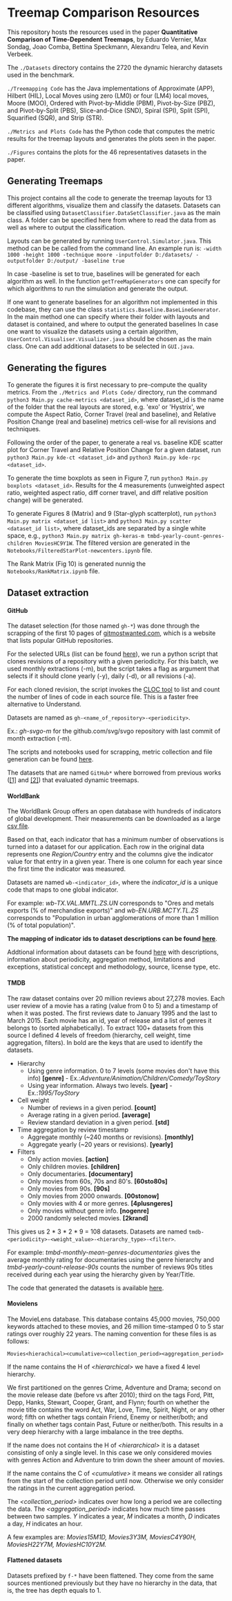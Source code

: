 # Treemap Comparison Resources
This repository hosts the resources used in the paper **Quantitative Comparison of Time-Dependent Treemaps**, by Eduardo Vernier, Max Sondag, Joao Comba, Bettina Speckmann, Alexandru Telea, and Kevin Verbeek.

The `./Datasets` directory contains the 2720 the dynamic hierarchy datasets used in the benchmark.

`./Treemapping Code` has the Java implementations of Approximate (APP), Hilbert (HIL), Local Moves using zero (LM0) or four (LM4) local moves, Moore (MOO), Ordered with Pivot-by-Middle (PBM), Pivot-by-Size (PBZ), and Pivot-by-Split (PBS), Slice-and-Dice (SND), Spiral (SPI), Split (SPI), Squarified (SQR), and Strip (STR).

`./Metrics and Plots Code` has the Python code that computes the metric results for the treemap layouts and generates the plots seen in the paper.

`./Figures` contains the plots for the 46 representatives datasets in the paper.

## Generating Treemaps
This project contains all the code to generate the treemap layouts for 13 different algorithms, visualize them and classify the datasets. Datasets can be classified using `DatasetClassifier.DataSetClassifier.java` as the main class. A folder can be specified here from where to read the data from as well as where to output the classification.

Layouts can be generated by running `UserControl.Simulator.java`. This method can be be called from the command line. An example run is:
`-width 1000 -height 1000 -technique moore -inputfolder D:/datasets/ -outputfolder D:/output/ -baseline true`

In case -baseline is set to true, baselines will be generated for each algorithm as well.
In the function `getTreeMapGenerators` one can specify for which algorithms to run the simulation and generate the output.

If one want to generate baselines for an algorithm not implemented in this codebase, they can use the class `statistics.Baseline.BaseLineGenerator`.
In the main method one can specify where their folder with layouts and dataset is contained, and where to output the generated baselines
In case one want to visualize the datasets using a certain algorithm, `UserControl.Visualiser.Visualizer.java` should be chosen as the main class. One can add additional datasets to be selected in `GUI.java`.

## Generating the figures
To generate the figures it is first necessary to pre-compute the quality metrics.
From the `./Metrics and Plots Code/` directory, run the command `python3 Main.py cache-metrics <dataset_id>`, where dataset_id is the name of the folder that the real layouts are stored, e.g. 'exo' or 'Hystrix', we compute the Aspect Ratio, Corner Travel (real and baseline), and Relative Position Change (real and baseline) metrics cell-wise for all revisions and techniques.

Following the order of the paper, to generate a real vs. baseline KDE scatter plot for Corner Travel and Relative Position Change for a given dataset, run `python3 Main.py kde-ct <dataset_id>` and `python3 Main.py kde-rpc <dataset_id>`.

To generate the time boxplots as seen in Figure 7, run `python3 Main.py boxplots <dataset_id>`. Results for the 4 measurements (unweighted aspect ratio, weighted aspect ratio, diff corner travel, and diff relative position change) will be generated.

To generate Figures 8 (Matrix) and 9 (Star-glyph scatterplot), run `python3 Main.py matrix <dataset_id list>` and `python3 Main.py scatter <dataset_id list>`, where dataset_ids are separated by a single white space, e.g., `python3 Main.py matrix gh-keras-m tmbd-yearly-count-genres-children MoviesHC9Y1W`. The filtered version are generated in the `Notebooks/FilteredStarPlot-newcenters.ipynb` file.

The Rank Matrix (Fig 10) is generated nunnig the `Notebooks/RankMatrix.ipynb` file.

## Dataset extraction
#### GitHub

The dataset selection (for those named `gh-*`) was done through the scrapping of the first 10 pages of [gitmostwanted.com](http://gitmostwanted.com/), which is a website that lists popular GitHub repositories.

For the selected URLs (list can be found [here](https://github.com/EduardoVernier/dataset-generator/blob/master/GitHubMostWanted/repos.txt)), we run a python script that clones revisions of a repository with a given periodicity. For this batch, we used monthly extractions (-m), but the script takes a flag as argument that selects if it should clone yearly (-y), daily (-d), or all revisions (-a).

For each cloned revision, the script invokes the [CLOC tool](https://github.com/AlDanial/cloc) to list and count the number of lines of code in each source file. This is a faster free alternative to Understand.

Datasets are named as `gh-<name_of_repository>-<periodicity>`.

Ex.: _gh-svgo-m_ for the github.com/svg/svgo repository with last commit of month extraction (-m).

The scripts and notebooks used for scrapping, metric collection and file generation can be found [here](https://github.com/EduardoVernier/dataset-generator/tree/master/GitHubMostWanted).

The datasets that are named `GitHub*` where borrowed from previous works ([[1]](https://github.com/sibgrapi18/treemaps) and [[2]](https://github.com/vissoft18/treemaps)) that evaluated dynamic treemaps.


#### WorldBank

The WorldBank Group offers an open database with hundreds of indicators of global development. Their measurements can be downloaded as a large [csv file](http://databank.worldbank.org/data/download/WDI_csv.zip).

Based on that, each indicator that has a minimum number of observations is turned into a dataset for our application. Each row in the original data represents one _Region/Country_ entry and the columns give the indicator value for that entry in a given year. There is one column for each year since the first time the indicator was measured.

Datasets are named `wb-<indicator_id>`, where the _indicator_id_ is a unique code that maps to one global indicator.

For example: _wb-TX.VAL.MMTL.ZS.UN_ corresponds to "Ores and metals exports (% of merchandise exports)" and _wb-EN.URB.MCTY.TL.ZS_ corresponds to "Population in urban agglomerations of more than 1 million (% of total population)".

**The mapping of indicator ids to dataset descriptions can be found [here](https://github.com/EduardoVernier/dataset-generator/blob/master/WorldBank/id_indicator_map.csv)**.

Addtional information about datasets can be found [here](https://github.com/EduardoVernier/dataset-generator/blob/master/WorldBank/wb-series.csv) with descriptions, information about periodicity, aggregation method, limitations and exceptions, statistical concept and methodology, source, license type, etc.

#### TMDB

The raw dataset contains over 20 million reviews about 27,278 movies.
Each user review of a movie has a rating (value from 0 to 5) and a timestamp of when it was posted. The first reviews date to January 1995 and the last to March 2015.
Each movie has an id, year of release and a list of genres it belongs to (sorted alphabetically).
To extract 100+ datasets from this source I defined 4 levels of freedom (hierarchy, cell weight, time aggregation, filters). In bold are the keys that are used to identify the datasets.

* Hierarchy
  * Using genre information. 0 to 7 levels (some movies don't have this info) **[genre]** - Ex.:_Adventure/Animation/Children/Comedy/ToyStory_
  * Using year information. Always two levels. **[year]** - Ex.:_1995/ToyStory_
* Cell weight
  * Number of reviews in a given period.  **[count]**
  * Average rating in a given period.  **[average]**
  * Review standard deviation in a given period. **[std]**
* Time aggregation by review timestamp
  * Aggregate monthly (~240 months or revisions).   **[monthly]**
  * Aggregate yearly (~20 years or revisions).   **[yearly]**
* Filters
  * Only action movies.  **[action]**
  * Only children movies.  **[children]**
  * Only documentaries.  **[documentary]**
  * Only movies from 60s, 70s and 80's.  **[60sto80s]**
  * Only movies from 90s.  **[90s]**
  * Only movies from 2000 onwards. **[00stonow]**
  * Only movies with 4 or more genres.  **[4plusngeres]**
  * Only movies without genre info.  **[nogenre]**
  * 2000 randomly selected movies.  **[2krand]**

This gives us 2 * 3 * 2 * 9 = 108 datasets. Datasets are named `tmdb-<periodicity>-<weight_value>-<hierarchy_type>-<filter>`.

For example:
_tmbd-monthly-mean-genres-documentaries_ gives the average monthly rating for documentaries using the genre hierarchy and _tmbd-yearly-count-release-90s_ counts the number of reviews 90s titles received during each year using the hierarchy given by Year/Title.

The code that generated the datasets is available [here](https://github.com/EduardoVernier/dataset-generator/tree/master/TMDB).

#### Movielens
The MovieLens database. This database contains 45,000 movies, 750,000 keywords attached to these movies, and 26 million time-stamped 0 to 5 star ratings over roughly 22 years. The naming convention for these files is as follows:

`Movies<hierachical><cumulative><collection_period><aggregation_period>`

If the name contains the H of _\<hierarchical\>_ we have a fixed 4 level hierarchy.

We first partitioned on the genres Crime, Adventure and Drama;
second on the movie release date (before vs after 2010); third on the tags Ford, Pitt, Depp, Hanks, Stewart, Cooper, Grant, and Flynn; fourth on whether the movie title contains the word Act, War, Love, Time, Spirit, Night, or any other word; fifth on whether tags contain Friend, Enemy or neither/both; and finally on whether tags contain Past, Future or neither/both. This results in a very deep hierarchy with a large imbalance in the tree depths.

If the name does not contains the H of _\<hierarchical\>_ it is a dataset consisting of only a single level. In this case we only considered movies with genres Action and Adventure to trim down the sheer amount of movies.

If the name contains the C of _\<cumulative\>_ it means we consider all ratings from the start of the collection period until now. Otherwise we only consider the ratings in the current aggregation period.

The _\<collection_period\>_ indicates over how long a period we are collecting the data. The _\<aggregation_period\>_ indicates how much time passes between two samples. _Y_ indicates a year, _M_ indicates a month, _D_ indicates a day, _H_ indicates an hour.

A few examples are: _Movies15M1D, Movies3Y3M, MoviesC4Y90H, MoviesH22Y7M, MoviesHC10Y2M._

#### Flattened datasets
Datasets prefixed by `f-*` have been flattened. They come from the same sources mentioned previously but they have no hierarchy in the data, that is, the tree has depth equals to 1.
